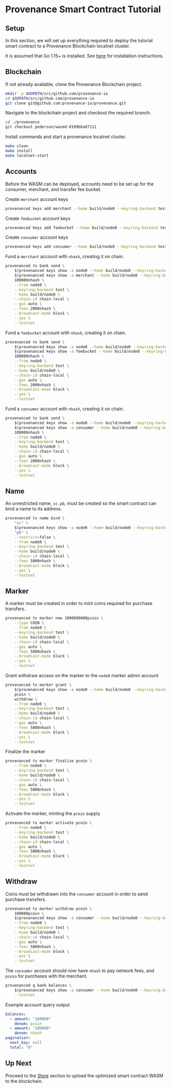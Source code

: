 # Provenance Smart Contract Tutorial

## Setup

In this section, we will set up everything required to deploy the tutorial smart contract to a
Provenance Blockchain localnet cluster.

It is assumed that Go 1.15+ is installed. See [here](https://golang.org/doc/install) for
installation instructions.

## Blockchain

If not already available, clone the Provenance Blockchain project.

```bash
mkdir -p $GOPATH/src/github.com/provenance-io
cd $GOPATH/src/github.com/provenance-io
git clone git@github.com:provenance-io/provenance.git
```

Navigate to the blockchain project and checkout the required branch.

```bash
cd ./provenance
git checkout pederson/wasmd-8109bba87111
```

Install commands and start a provenance localnet cluster.

```bash
make clean
make install
make localnet-start
```

## Accounts

Before the WASM can be deployed, accounts need to be set up for the consumer, merchant,
and transfer fee bucket.

Create `merchant` account keys

```bash
provenanced keys add merchant --home build/node0 --keyring-backend test --testnet
```

Create `feebucket` account keys

```bash
provenanced keys add feebucket --home build/node0 --keyring-backend test --testnet
```

Create `consumer` account keys

```bash
provenanced keys add consumer --home build/node0 --keyring-backend test --testnet
```

Fund a `merchant` account with `nhash`, creating it on chain.

```bash
provenanced tx bank send \
    $(provenanced keys show -a node0 --home build/node0 --keyring-backend test --testnet) \
    $(provenanced keys show -a merchant --home build/node0 --keyring-backend test --testnet) \
    100000nhash \
    --from node0 \
    --keyring-backend test \
    --home build/node0 \
    --chain-id chain-local \
    --gas auto \
    --fees 2000nhash \
    --broadcast-mode block \
    --yes \
    --testnet
```

Fund a `feebucket` account with `nhash`, creating it on chain.

```bash
provenanced tx bank send \
    $(provenanced keys show -a node0 --home build/node0 --keyring-backend test --testnet) \
    $(provenanced keys show -a feebucket --home build/node0 --keyring-backend test --testnet) \
    100000nhash \
    --from node0 \
    --keyring-backend test \
    --home build/node0 \
    --chain-id chain-local \
    --gas auto \
    --fees 2000nhash \
    --broadcast-mode block \
    --yes \
    --testnet
```

Fund a `consumer` account with `nhash`, creating it on chain.

```bash
provenanced tx bank send \
    $(provenanced keys show -a node0 --home build/node0 --keyring-backend test --testnet) \
    $(provenanced keys show -a consumer --home build/node0 --keyring-backend test --testnet) \
    100000nhash \
    --from node0 \
    --keyring-backend test \
    --home build/node0 \
    --chain-id chain-local \
    --gas auto \
    --fees 2000nhash \
    --broadcast-mode block \
    --yes \
    --testnet
```

## Name

An unrestricted name, `sc.pb`, must be created so the smart contract can bind a name to its
address.

```bash
provenanced tx name bind \
    "sc" \
    $(provenanced keys show -a node0 --home build/node0 --keyring-backend test --testnet) \
    "pb" \
    --restrict=false \
    --from node0 \
    --keyring-backend test \
    --home build/node0 \
    --chain-id chain-local \
    --fees 5000nhash \
    --broadcast-mode block \
    --yes \
    --testnet
```

## Marker

A marker must be created in order to mint coins required for purchase transfers.

```bash
provenanced tx marker new 1000000000pcoin \
    --type COIN \
    --from node0 \
    --keyring-backend test \
    --home build/node0 \
    --chain-id chain-local \
    --gas auto \
    --fees 5000nhash \
    --broadcast-mode block \
    --yes \
    --testnet
```

Grant withdraw access on the marker to the `node0` marker admin account

```bash
provenanced tx marker grant \
    $(provenanced keys show -a node0 --home build/node0 --keyring-backend test --testnet) \
    pcoin \
    withdraw \
    --from node0 \
    --keyring-backend test \
    --home build/node0 \
    --chain-id chain-local \
    --gas auto \
    --fees 5000nhash \
    --broadcast-mode block \
    --yes \
    --testnet
```

Finalize the marker

```bash
provenanced tx marker finalize pcoin \
    --from node0 \
    --keyring-backend test \
    --home build/node0 \
    --chain-id chain-local \
    --gas auto \
    --fees 5000nhash \
    --broadcast-mode block \
    --yes \
    --testnet
```

Activate the marker, minting the `pcoin` supply

```bash
provenanced tx marker activate pcoin \
    --from node0 \
    --keyring-backend test \
    --home build/node0 \
    --chain-id chain-local \
    --gas auto \
    --fees 5000nhash \
    --broadcast-mode block \
    --yes \
    --testnet
```

## Withdraw

Coins must be withdrawn into the `consumer` account in order to send purchase transfers.

```bash
provenanced tx marker withdraw pcoin \
    100000pcoin \
    $(provenanced keys show -a consumer --home build/node0 --keyring-backend test --testnet) \
    --from node0 \
    --keyring-backend test \
    --home build/node0 \
    --chain-id chain-local \
    --gas auto \
    --fees 5000nhash \
    --broadcast-mode block \
    --yes \
    --testnet
```

The `consumer` account should now have `nhash` to pay network fees, and `pcoin` for purchases with
the merchant.

```bash
provenanced q bank balances \
    $(provenanced keys show -a consumer --home build/node0 --keyring-backend test --testnet) \
    --testnet
```

Example account query output

```yaml
balances:
  - amount: "100000"
    denom: pcoin
  - amount: "100000"
    denom: nhash
pagination:
  next_key: null
  total: "0"
```

## Up Next

Proceed to the [Store](09-store.md) section to upload the optimized smart contract WASM to the
blockchain.
